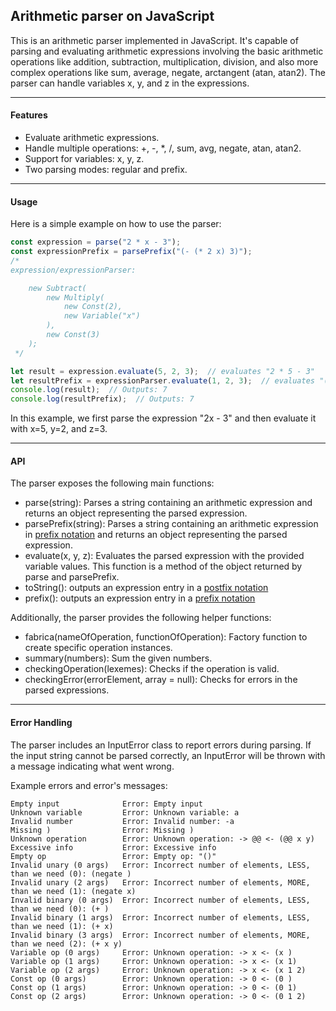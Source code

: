 ## Arithmetic parser on JavaScript


This is an arithmetic parser implemented in JavaScript. It's capable of parsing and evaluating arithmetic expressions involving the basic arithmetic operations like addition, subtraction, multiplication, division, and also more complex operations like sum, average, negate, arctangent (atan, atan2). The parser can handle variables x, y, and z in the expressions.

------------


#### Features
- Evaluate arithmetic expressions.
- Handle multiple operations: +, -, *, /, sum, avg, negate, atan, atan2.
- Support for variables: x, y, z.
- Two parsing modes: regular and prefix.

------------



#### Usage
Here is a simple example on how to use the parser:
```javascript
const expression = parse("2 * x - 3");
const expressionPrefix = parsePrefix("(- (* 2 x) 3)");
/*
expression/expressionParser: 

    new Subtract(
        new Multiply(
            new Const(2),
            new Variable("x")
        ),
        new Const(3)
    );
 */

let result = expression.evaluate(5, 2, 3);  // evaluates "2 * 5 - 3"
let resultPrefix = expressionParser.evaluate(1, 2, 3);  // evaluates "(- (* 2 5) 3)"
console.log(result);  // Outputs: 7
console.log(resultPrefix);  // Outputs: 7
```
In this example, we first parse the expression "2x - 3" and then evaluate it with x=5, y=2, and z=3.

------------

#### API
The parser exposes the following main functions:

- parse(string): Parses a string containing an arithmetic expression and returns an object representing the parsed expression.
- parsePrefix(string): Parses a string containing an arithmetic expression in [prefix notation](https://ru.wikipedia.org/wiki/Польская_запись) and returns an object representing the parsed expression.
- evaluate(x, y, z): Evaluates the parsed expression with the provided variable values. This function is a method of the object returned by parse and parsePrefix.
- toString(): outputs an expression entry in a [postfix notation](https://ru.wikipedia.org/wiki/Обратная_польская_запись)
- prefix(): outputs an expression entry in a [prefix notation](https://ru.wikipedia.org/wiki/Польская_запись)

Additionally, the parser provides the following helper functions:

- fabrica(nameOfOperation, functionOfOperation): Factory function to create specific operation instances.
- summary(numbers): Sum the given numbers.
- checkingOperation(lexemes): Checks if the operation is valid.
- checkingError(errorElement, array = null): Checks for errors in the parsed expressions.

------------

#### Error Handling

The parser includes an InputError class to report errors during parsing. If the input string cannot be parsed correctly, an InputError will be thrown with a message indicating what went wrong.

Example errors and error's messages:
```
Empty input              Error: Empty input
Unknown variable         Error: Unknown variable: a
Invalid number           Error: Invalid number: -a
Missing )                Error: Missing )
Unknown operation        Error: Unknown operation: -> @@ <- (@@ x y)
Excessive info           Error: Excessive info
Empty op                 Error: Empty op: "()"
Invalid unary (0 args)   Error: Incorrect number of elements, LESS, than we need (0): (negate )
Invalid unary (2 args)   Error: Incorrect number of elements, MORE, than we need (1): (negate x)
Invalid binary (0 args)  Error: Incorrect number of elements, LESS, than we need (0): (+ )
Invalid binary (1 args)  Error: Incorrect number of elements, LESS, than we need (1): (+ x)
Invalid binary (3 args)  Error: Incorrect number of elements, MORE, than we need (2): (+ x y)
Variable op (0 args)     Error: Unknown operation: -> x <- (x )
Variable op (1 args)     Error: Unknown operation: -> x <- (x 1)
Variable op (2 args)     Error: Unknown operation: -> x <- (x 1 2)
Const op (0 args)        Error: Unknown operation: -> 0 <- (0 )
Const op (1 args)        Error: Unknown operation: -> 0 <- (0 1)
Const op (2 args)        Error: Unknown operation: -> 0 <- (0 1 2)
```
